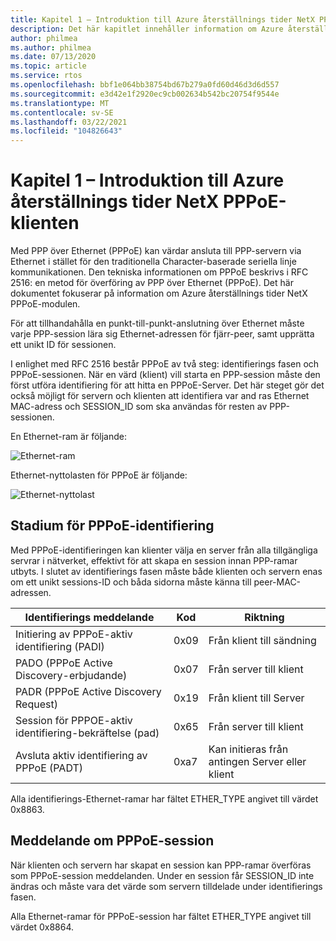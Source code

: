 ```yaml
---
title: Kapitel 1 – Introduktion till Azure återställnings tider NetX PPPoE-klienten
description: Det här kapitlet innehåller information om Azure återställnings tider NetX PPPoE-modulen.
author: philmea
ms.author: philmea
ms.date: 07/13/2020
ms.topic: article
ms.service: rtos
ms.openlocfilehash: bbf1e064bb38754bd67b279a0fd60d46d3d6d557
ms.sourcegitcommit: e3d42e1f2920ec9cb002634b542bc20754f9544e
ms.translationtype: MT
ms.contentlocale: sv-SE
ms.lasthandoff: 03/22/2021
ms.locfileid: "104826643"
---
```

# <a name="chapter-1---introduction-to-azure-rtos-netx-pppoe-client"></a>Kapitel 1 – Introduktion till Azure återställnings tider NetX PPPoE-klienten

Med PPP över Ethernet (PPPoE) kan värdar ansluta till PPP-servern via Ethernet i stället för den traditionella Character-baserade seriella linje kommunikationen.  Den tekniska informationen om PPPoE beskrivs i RFC 2516: en metod för överföring av PPP över Ethernet (PPPoE). Det här dokumentet fokuserar på information om Azure återställnings tider NetX PPPoE-modulen.

För att tillhandahålla en punkt-till-punkt-anslutning över Ethernet måste varje PPP-session lära sig Ethernet-adressen för fjärr-peer, samt upprätta ett unikt ID för sessionen.

I enlighet med RFC 2516 består PPPoE av två steg: identifierings fasen och PPPoE-sessionen. När en värd (klient) vill starta en PPP-session måste den först utföra identifiering för att hitta en PPPoE-Server. Det här steget gör det också möjligt för servern och klienten att identifiera var and ras Ethernet MAC-adress och SESSION_ID som ska användas för resten av PPP-sessionen.

En Ethernet-ram är följande:

![Ethernet-ram](media/ethernet-frame.png)

Ethernet-nyttolasten för PPPoE är följande:

![Ethernet-nyttolast](media/ethernet-payload.png)

## <a name="pppoe-discovery-stage"></a>Stadium för PPPoE-identifiering

Med PPPoE-identifieringen kan klienter välja en server från alla tillgängliga servrar i nätverket, effektivt för att skapa en session innan PPP-ramar utbyts.  I slutet av identifierings fasen måste både klienten och servern enas om ett unikt sessions-ID och båda sidorna måste känna till peer-MAC-adressen.

| Identifierings meddelande | Kod | Riktning |
| ----------------- | ---- | --------- |
| Initiering av PPPoE-aktiv identifiering (PADI) | 0x09 | Från klient till sändning |
| PADO (PPPoE Active Discovery-erbjudande) | 0x07 | Från server till klient |
| PADR (PPPoE Active Discovery Request) | 0x19 | Från klient till Server |
| Session för PPPOE-aktiv identifiering-bekräftelse (pad) | 0x65 | Från server till klient |
| Avsluta aktiv identifiering av PPPoE (PADT) | 0xa7 | Kan initieras från antingen Server eller klient |

Alla identifierings-Ethernet-ramar har fältet ETHER_TYPE angivet till värdet 0x8863.

## <a name="pppoe-session-message"></a>Meddelande om PPPoE-session

När klienten och servern har skapat en session kan PPP-ramar överföras som PPPoE-session meddelanden.  Under en session får SESSION_ID inte ändras och måste vara det värde som servern tilldelade under identifierings fasen.

Alla Ethernet-ramar för PPPoE-session har fältet ETHER_TYPE angivet till värdet 0x8864.
